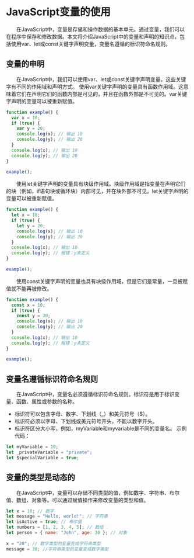 # JavaScript变量的使用
&emsp;&emsp;在JavaScript中，变量是存储和操作数据的基本单元。通过变量，我们可以在程序中保存和修改数据。本文将介绍JavaScript中的变量和声明的知识点，包括使用var、let或const关键字声明变量，变量名遵循的标识符命名规则。

## 变量的申明
&emsp;&emsp;在JavaScript中，我们可以使用var、let或const关键字声明变量。这些关键字有不同的作用域和声明方式。
使用var关键字声明的变量具有函数作用域。这意味着它们在声明它们的函数内部是可见的，并且在函数外部是不可见的。var关键字声明的变量可以被重新赋值。
```js
function example() {
  var x = 10;
  if (true) {
    var y = 20;
    console.log(x); // 输出 10
    console.log(y); // 输出 20
  }
  console.log(x); // 输出 10
  console.log(y); // 输出 20
}
 
example();
```
&emsp;&emsp;使用let关键字声明的变量具有块级作用域。块级作用域是指变量在声明它们的块（例如，if语句块或循环块）内部可见，并在块外部不可见。let关键字声明的变量可以被重新赋值。
```js
function example() {
  let x = 10;
  if (true) {
    let y = 20;
    console.log(x); // 输出 10
    console.log(y); // 输出 20
  }
  console.log(x); // 输出 10
  console.log(y); // 报错：y未定义
}
 
example();
```
&emsp;&emsp;使用const关键字声明的变量也具有块级作用域，但是它们是常量，一旦被赋值就不能再被修改。
```js
function example() {
  const x = 10;
  if (true) {
    const y = 20;
    console.log(x); // 输出 10
    console.log(y); // 输出 20
  }
  console.log(x); // 输出 10
  console.log(y); // 报错：y未定义
}
 
example();
```
## 变量名遵循标识符命名规则
&emsp;&emsp;在JavaScript中，变量名必须遵循标识符命名规则。标识符是用于标识变量、函数、属性或参数的名称。
- 标识符可以包含字母、数字、下划线（_）和美元符号（$）。
- 标识符必须以字母、下划线或美元符号开头，不能以数字开头。
- 标识符区分大小写，例如，myVariable和myvariable是不同的变量名。
示例代码：
```js
let myVariable = 10;
let _privateVariable = "private";
let $specialVariable = true;
```
## 变量的类型是动态的       
&emsp;&emsp;在JavaScript中，变量可以存储不同类型的值，例如数字、字符串、布尔值、数组、对象等。可以通过赋值操作来修改变量的类型和值。
```js
let x = 10; // 数字
let message = "Hello, world!"; // 字符串
let isActive = true; // 布尔值
let numbers = [1, 2, 3, 4, 5]; // 数组
let person = { name: "John", age: 30 }; // 对象
 
x = "20"; // 数字类型的变量变成字符串类型
message = 30; //字符串类型的变量变成数字类型

```